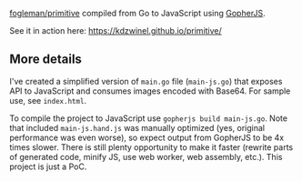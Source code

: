 [fogleman/primitive](https://github.com/fogleman/primitive) compiled from Go to JavaScript using [GopherJS](https://github.com/gopherjs/gopherjs).

See it in action here: https://kdzwinel.github.io/primitive/

## More details

I've created a simplified version of `main.go` file (`main-js.go`) that exposes API to JavaScript and consumes images encoded with Base64. For sample use, see `index.html`.

To compile the project to JavaScript use `gopherjs build main-js.go`. Note that included `main-js.hand.js` was manually optimized (yes, original performance was even worse), so expect output from GopherJS to be 4x times slower. There is still plenty opportunity to make it faster (rewrite parts of generated code, minify JS, use web worker, web assembly, etc.). This project is just a PoC.
